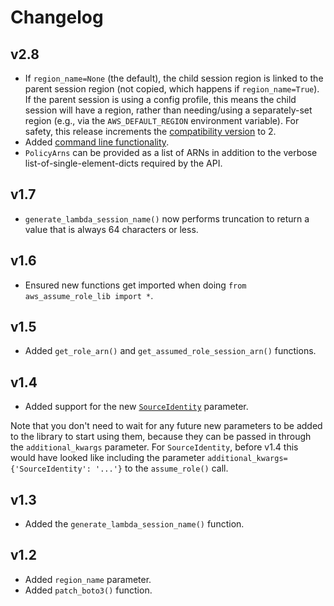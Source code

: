 # Changelog

## v2.8
* If `region_name=None` (the default), the child session region is linked to the parent session region (not copied, which happens if `region_name=True`). If the parent session is using a config profile, this means the child session will have a region, rather than needing/using a separately-set region (e.g., via the `AWS_DEFAULT_REGION` environment variable). For safety, this release increments the [compatibility version](http://blog.appliedcompscilab.com/monotonic_versioning_manifesto/) to 2.
* Added [command line functionality](README.md#command-line-use).
* `PolicyArns` can be provided as a list of ARNs in addition to the verbose list-of-single-element-dicts required by the API.

## v1.7
* `generate_lambda_session_name()` now performs truncation to return a value that is always 64 characters or less.

## v1.6
* Ensured new functions get imported when doing `from aws_assume_role_lib import *`.

## v1.5
* Added `get_role_arn()` and `get_assumed_role_session_arn()` functions.

## v1.4
* Added support for the new [`SourceIdentity`](https://aws.amazon.com/blogs/security/how-to-relate-iam-role-activity-to-corporate-identity/) parameter.

Note that you don't need to wait for any future new parameters to be added to the library to start using them, because they can be passed in through the `additional_kwargs` parameter.
For `SourceIdentity`, before v1.4 this would have looked like including the parameter `additional_kwargs={'SourceIdentity': '...'}` to the `assume_role()` call.

## v1.3
* Added the `generate_lambda_session_name()` function.

## v1.2
* Added `region_name` parameter.
* Added `patch_boto3()` function.
